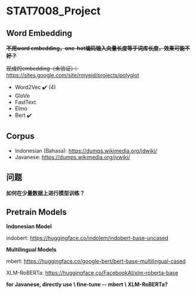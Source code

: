 # STAT7008_Project

## Word Embedding

**~~不用word embedding，one-hot编码输入向量长度等于词库长度，效果可能不好？~~**

~~现成的embedding（未验证）：~~ https://sites.google.com/site/rmyeid/projects/polyglot

- Word2Vec ✔️ (4)
- GloVe
- FastText
- Elmo
- Bert ✔️

## Corpus

- Indonesian (Bahasa): https://dumps.wikimedia.org/idwiki/
- Javanese: https://dumps.wikimedia.org/jvwiki/

## 问题

**如何在少量数据上进行模型训练？**

## Pretrain Models

**Indonesian Model**

indobert: https://huggingface.co/indolem/indobert-base-uncased

**Multilingual Models**

mbert: https://huggingface.co/google-bert/bert-base-multilingual-cased

XLM-RoBERTa: https://huggingface.co/FacebookAI/xlm-roberta-base

**for Javanese, directly use \ fine-tune -- mbert \ XLM-RoBERTa?**
